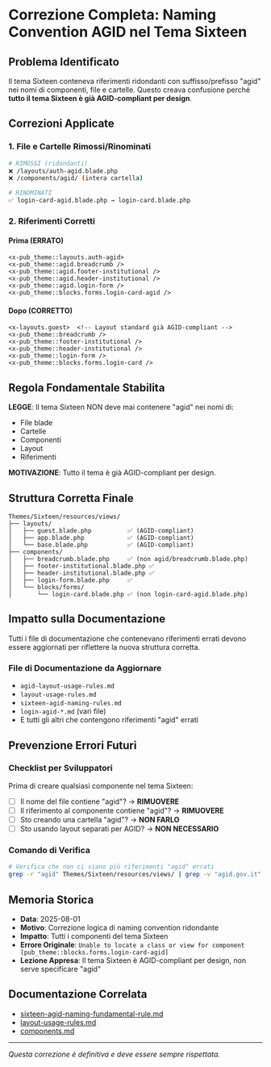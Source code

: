 # Correzione Completa: Naming Convention AGID nel Tema Sixteen

## Problema Identificato

Il tema Sixteen conteneva riferimenti ridondanti con suffisso/prefisso "agid" nei nomi di componenti, file e cartelle. Questo creava confusione perché **tutto il tema Sixteen è già AGID-compliant per design**.

## Correzioni Applicate

### 1. File e Cartelle Rimossi/Rinominati

```bash
# RIMOSSI (ridondanti)
❌ /layouts/auth-agid.blade.php
❌ /components/agid/ (intera cartella)

# RINOMINATI
✅ login-card-agid.blade.php → login-card.blade.php
```

### 2. Riferimenti Corretti

#### Prima (ERRATO)
```blade
<x-pub_theme::layouts.auth-agid>
<x-pub_theme::agid.breadcrumb />
<x-pub_theme::agid.footer-institutional />
<x-pub_theme::agid.header-institutional />
<x-pub_theme::agid.login-form />
<x-pub_theme::blocks.forms.login-card-agid />
```

#### Dopo (CORRETTO)
```blade
<x-layouts.guest>  <!-- Layout standard già AGID-compliant -->
<x-pub_theme::breadcrumb />
<x-pub_theme::footer-institutional />
<x-pub_theme::header-institutional />
<x-pub_theme::login-form />
<x-pub_theme::blocks.forms.login-card />
```

## Regola Fondamentale Stabilita

**LEGGE**: Il tema Sixteen NON deve mai contenere "agid" nei nomi di:
- File blade
- Cartelle
- Componenti
- Layout
- Riferimenti

**MOTIVAZIONE**: Tutto il tema è già AGID-compliant per design.

## Struttura Corretta Finale

```
Themes/Sixteen/resources/views/
├── layouts/
│   ├── guest.blade.php          ✅ (AGID-compliant)
│   ├── app.blade.php            ✅ (AGID-compliant)
│   └── base.blade.php           ✅ (AGID-compliant)
├── components/
│   ├── breadcrumb.blade.php     ✅ (non agid/breadcrumb.blade.php)
│   ├── footer-institutional.blade.php ✅
│   ├── header-institutional.blade.php ✅
│   ├── login-form.blade.php     ✅
│   └── blocks/forms/
│       └── login-card.blade.php ✅ (non login-card-agid.blade.php)
```

## Impatto sulla Documentazione

Tutti i file di documentazione che contenevano riferimenti errati devono essere aggiornati per riflettere la nuova struttura corretta.

### File di Documentazione da Aggiornare

- `agid-layout-usage-rules.md`
- `layout-usage-rules.md`
- `sixteen-agid-naming-rules.md`
- `login-agid-*.md` (vari file)
- E tutti gli altri che contengono riferimenti "agid" errati

## Prevenzione Errori Futuri

### Checklist per Sviluppatori

Prima di creare qualsiasi componente nel tema Sixteen:

- [ ] Il nome del file contiene "agid"? → **RIMUOVERE**
- [ ] Il riferimento al componente contiene "agid"? → **RIMUOVERE**
- [ ] Sto creando una cartella "agid"? → **NON FARLO**
- [ ] Sto usando layout separati per AGID? → **NON NECESSARIO**

### Comando di Verifica

```bash
# Verifica che non ci siano più riferimenti "agid" errati
grep -r "agid" Themes/Sixteen/resources/views/ | grep -v "agid.gov.it"
```

## Memoria Storica

- **Data**: 2025-08-01
- **Motivo**: Correzione logica di naming convention ridondante
- **Impatto**: Tutti i componenti del tema Sixteen
- **Errore Originale**: `Unable to locate a class or view for component [pub_theme::blocks.forms.login-card-agid]`
- **Lezione Appresa**: Il tema Sixteen è AGID-compliant per design, non serve specificare "agid"

## Documentazione Correlata

- [sixteen-agid-naming-fundamental-rule.md](./sixteen-agid-naming-fundamental-rule.md)
- [layout-usage-rules.md](./layout-usage-rules.md)
- [components.md](./components.md)

---

*Questa correzione è definitiva e deve essere sempre rispettata.*
